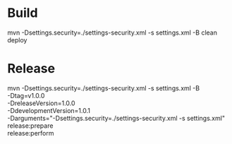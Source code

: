 # Build

mvn -Dsettings.security=./settings-security.xml -s settings.xml -B clean deploy


# Release
mvn -Dsettings.security=./settings-security.xml -s settings.xml -B \
    -Dtag=v1.0.0 \
    -DreleaseVersion=1.0.0 \
    -DdevelopmentVersion=1.0.1 \
    -Darguments="-Dsettings.security=./settings-security.xml -s settings.xml"
    release:prepare \
    release:perform 


